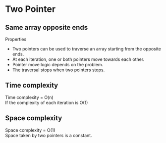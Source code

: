 <h1>Two Pointer</h1>
<h2>Same array opposite ends</h2>
<p>
Properties
<ul>
<li>
Two pointers can be used to traverse an array starting from the opposite ends. 
</li>
<li>
At each iteration, one or both pointers move towards each other.
</li>
<li>
Pointer move logic depends on the problem.
</li>
<li>
The traversal stops when two pointers stops. 
</li>
</ul>
</p>
<h2>Time complexity</h2>
<p>
Time complexity = O(n)
<br>
If the complexity of each iteration is O(1)
</p>
<h2>Space complexity</h2>
<p>
Space complexity = O(1)
<br>
Space taken by two pointers is a constant.
</p>